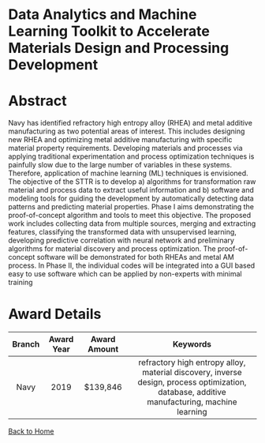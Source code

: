 
Data Analytics and Machine Learning Toolkit to Accelerate Materials Design and Processing Development
=====================================================================================================

# Abstract


Navy has identified refractory high entropy alloy (RHEA) and metal additive manufacturing as two potential areas of interest. This includes designing new RHEA and optimizing metal additive manufacturing with specific material property requirements. Developing materials and processes via applying traditional experimentation and process optimization techniques is painfully slow due to the large number of variables in these systems. Therefore, application of machine learning (ML) techniques is envisioned. The objective of the STTR is to develop a) algorithms for transformation raw material and process data to extract useful information and b) software and modeling tools for guiding the development by automatically detecting data patterns and predicting material properties. Phase I aims demonstrating the proof-of-concept algorithm and tools to meet this objective. The proposed work includes collecting data from multiple sources, merging and extracting features, classifying the transformed data with unsupervised learning, developing predictive correlation with neural network and preliminary algorithms for material discovery and process optimization. The proof-of-concept software will be demonstrated for both RHEAs and metal AM process. In Phase II, the individual codes will be integrated into a GUI based easy to use software which can be applied by non-experts with minimal training  

# Award Details

|Branch|Award Year|Award Amount|Keywords|
| :---: | :---: | :---: | :---: |
|Navy|2019|$139,846|refractory high entropy alloy, material discovery, inverse design, process optimization, database, additive manufacturing, machine learning|
  
  


[Back to Home](https://github.com/chrischow/dod_sbir_awards#2137)